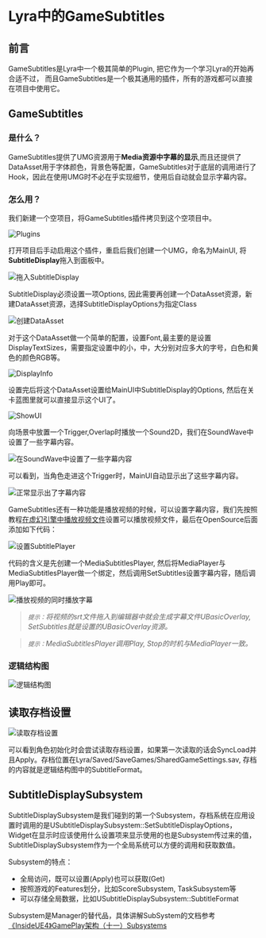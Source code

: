 # Lyra中的GameSubtitles

## 前言
GameSubtitles是Lyra中一个极其简单的Plugin, 把它作为一个学习Lyra的开始再合适不过， 而且GameSubtitles是一个极其通用的插件，所有的游戏都可以直接在项目中使用它。

## GameSubtitles

### 是什么？

GameSubtitles提供了UMG资源用于**Media资源中字幕的显示**,而且还提供了DataAsset用于字体颜色，背景色等配置，GameSubtitles对于底层的调用进行了Hook，因此在使用UMG时不必在乎实现细节，使用后自动就会显示字幕内容。

### 怎么用？

我们新建一个空项目，将GameSubtitles插件拷贝到这个空项目中。

![Plugins](./LyraSubtitlesPic/1.png)

打开项目后手动启用这个插件，重启后我们创建一个UMG，命名为MainUI, 将**SubtitleDisplay**拖入到面板中。

![拖入SubtitleDisplay](./LyraSubtitlesPic/2.png)

SubtitleDisplay必须设置一项Options, 因此需要再创建一个DataAsset资源，新建DataAsset资源，选择SubtitleDisplayOptions为指定Class

![创建DataAsset](./LyraSubtitlesPic/3.png)

对于这个DataAsset做一个简单的配置，设置Font,最主要的是设置DisplayTextSizes，需要指定设置中的小，中，大分别对应多大的字号，白色和黄色的颜色RGB等。

![DisplayInfo](./LyraSubtitlesPic/4.png)

设置完后将这个DataAsset设置给MainUI中SubtitleDisplay的Options, 然后在关卡蓝图里就可以直接显示这个UI了。

![ShowUI](./LyraSubtitlesPic/5.png)

向场景中放置一个Trigger,Overlap时播放一个Sound2D，我们在SoundWave中设置了一些字幕内容。

![在SoundWave中设置了一些字幕内容](./LyraSubtitlesPic/6.png)

可以看到，当角色走进这个Trigger时，MainUI自动显示出了这些字幕内容。

![正常显示出了字幕内容](./LyraSubtitlesPic/7.png)

GameSubtitles还有一种功能是播放视频的时候，可以设置字幕内容，我们先按照教程[在虚幻引擎中播放视频文件](https://docs.unrealengine.com/5.3/zh-CN/play-a-video-file-in-unreal-engine/)设置可以播放视频文件，最后在OpenSource后面添加如下代码：

![设置SubtitlePlayer](./LyraSubtitlesPic/8.png)

代码的含义是先创建一个MediaSubtitlesPlayer, 然后将MediaPlayer与MediaSubtitlesPlayer做一个绑定，然后调用SetSubtitles设置字幕内容，随后调用Play即可。

![播放视频的同时播放字幕](./LyraSubtitlesPic/9.png)

>_`提示：`将视频的srt文件拖入到编辑器中就会生成字幕文件UBasicOverlay, SetSubtitles就是设置的UBasicOverlay资源。_

>_`提示：`MediaSubtitlesPlayer调用Play, Stop的时机与MediaPlayer一致。_

### 逻辑结构图

![逻辑结构图](./LyraSubtitlesPic/10.png)

## 读取存档设置

![读取存档设置](./LyraSubtitlesPic/11.png)

可以看到角色初始化时会尝试读取存档设置，如果第一次读取的话会SyncLoad并且Apply。存档位置在Lyra/Saved/SaveGames/SharedGameSettings.sav, 存档的内容就是逻辑结构图中的SubtitleFormat。

## SubtitleDisplaySubsystem

SubtitleDisplaySubsystem是我们碰到的第一个Subsystem，存档系统在应用设置时调用的是USubtitleDisplaySubsystem::SetSubtitleDisplayOptions，Widget在显示时应该使用什么设置项来显示使用的也是Subsystem传过来的值，SubtitleDisplaySubsystem作为一个全局系统可以方便的调用和获取数值。

Subsystem的特点：
* 全局访问，既可以设置(Apply)也可以获取(Get)
* 按照游戏的Features划分，比如ScoreSubsystem, TaskSubsystem等
* 可以存储全局数据，比如USubtitleDisplaySubsystem::SubtitleFormat

Subsystem是Manager的替代品，具体讲解SubSystem的文档参考[《InsideUE4》GamePlay架构（十一）Subsystems](https://zhuanlan.zhihu.com/p/158717151)